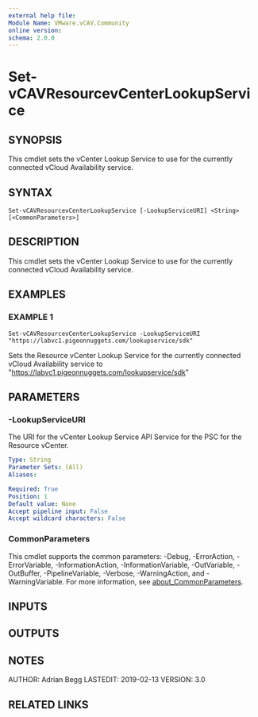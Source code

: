 ```yaml
---
external help file:
Module Name: VMware.vCAV.Community
online version:
schema: 2.0.0
---
```


# Set-vCAVResourcevCenterLookupService

## SYNOPSIS
This cmdlet sets the vCenter Lookup Service to use for the currently connected vCloud Availability service.

## SYNTAX

```
Set-vCAVResourcevCenterLookupService [-LookupServiceURI] <String> [<CommonParameters>]
```

## DESCRIPTION
This cmdlet sets the vCenter Lookup Service to use for the currently connected vCloud Availability service.

## EXAMPLES

### EXAMPLE 1
```
Set-vCAVResourcevCenterLookupService -LookupServiceURI "https://labvc1.pigeonnuggets.com/lookupservice/sdk"
```

Sets the Resource vCenter Lookup Service for the currently connected vCloud Availability service to "https://labvc1.pigeonnuggets.com/lookupservice/sdk"

## PARAMETERS

### -LookupServiceURI
The URI for the vCenter Lookup Service API Service for the PSC for the Resource vCenter.

```yaml
Type: String
Parameter Sets: (All)
Aliases:

Required: True
Position: 1
Default value: None
Accept pipeline input: False
Accept wildcard characters: False
```

### CommonParameters
This cmdlet supports the common parameters: -Debug, -ErrorAction, -ErrorVariable, -InformationAction, -InformationVariable, -OutVariable, -OutBuffer, -PipelineVariable, -Verbose, -WarningAction, and -WarningVariable. For more information, see [about_CommonParameters](http://go.microsoft.com/fwlink/?LinkID=113216).

## INPUTS

## OUTPUTS

## NOTES
AUTHOR: Adrian Begg
LASTEDIT: 2019-02-13
VERSION: 3.0

## RELATED LINKS
